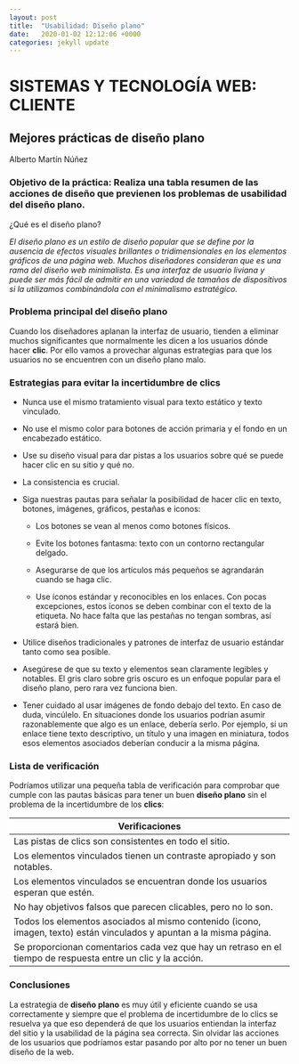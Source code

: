```yaml
---
layout: post
title:  "Usabilidad: Diseño plano"
date:   2020-01-02 12:12:06 +0000
categories: jekyll update
---
```


# SISTEMAS Y TECNOLOGÍA WEB: CLIENTE 
## Mejores prácticas de diseño plano
 Alberto Martín Núñez



### Objetivo de la práctica: Realiza una tabla resumen de las acciones de diseño que previenen los problemas de usabilidad del diseño plano.

¿Qué es el diseño plano?

*El diseño plano es un estilo de diseño popular que se define por la ausencia de efectos visuales brillantes o tridimensionales en los elementos gráficos de una página web. Muchos diseñadores consideran que es una rama del diseño web minimalista. 
Es una interfaz de usuario liviana y puede ser más fácil de admitir en una variedad de tamaños de dispositivos si la utilizamos combinándola con el minimalismo estratégico.*

### Problema principal del diseño plano

 Cuando los diseñadores aplanan la interfaz de usuario, tienden a eliminar muchos significantes que normalmente les dicen a los usuarios dónde hacer **clic**. Por ello vamos a provechar algunas estrategias para que los usuarios no se encuentren con un diseño plano malo.



### Estrategias para evitar la incertidumbre de clics
 
- Nunca use el mismo tratamiento visual para texto estático y texto vinculado. 

- No use el mismo color para botones de acción primaria y el fondo en un encabezado estático. 

- Use su diseño visual para dar pistas a los usuarios sobre qué se puede hacer clic en su sitio y qué no. 

- La consistencia es crucial.

- Siga nuestras pautas para señalar la posibilidad de hacer clic en texto, botones, imágenes, gráficos, pestañas e iconos:
    
  - Los botones se vean al menos como botones físicos.

  -  Evite los botones fantasma: texto con un contorno rectangular delgado.

  -  Asegurarse de que los artículos más pequeños se agrandarán cuando se haga clic.

  - Use íconos estándar y reconocibles en los enlaces. Con pocas excepciones, estos íconos se deben combinar con el texto de la etiqueta.
    No hace falta que las pestañas no tengan sombras, así estará bien.


- Utilice diseños tradicionales y patrones de interfaz de usuario estándar tanto como sea posible.

- Asegúrese de que su texto y elementos sean claramente legibles y notables. El gris claro sobre gris oscuro es un enfoque popular para el diseño plano, pero rara vez funciona bien.

- Tener cuidado al usar imágenes de fondo debajo del texto. En caso de duda, vincúlelo. En situaciones donde los usuarios podrían asumir razonablemente que algo es un enlace, debería serlo. Por ejemplo, si un enlace tiene texto descriptivo, un título y una imagen en miniatura, todos esos elementos asociados deberían conducir a la misma página.

### Lista de verificación
 
Podríamos utilizar una pequeña tabla de verificación para comprobar que cumple con las pautas básicas para tener un buen **diseño plano** sin el problema de la incertidumbre de los **clics**:








| Verificaciones |
| ----------     | 
| Las pistas de clics son consistentes en todo el sitio.      | 
| Los elementos vinculados tienen un contraste apropiado y son notables.       | 
| Los elementos vinculados se encuentran donde los usuarios esperan que estén.      | 
| No hay objetivos falsos que parecen clicables, pero no lo son.      | 
| Todos los elementos asociados al mismo contenido (icono, imagen, texto) están vinculados y apuntan a la misma página.      | 
| Se proporcionan comentarios cada vez que hay un retraso en el tiempo de respuesta entre un clic y la acción.      | 


### Conclusiones

La estrategia de **diseño plano** es muy útil y eficiente cuando se usa correctamente y siempre que el problema de incertidumbre de lo clics se resuelva ya que eso dependerá de que los usuarios entiendan la interfaz del sitio y la usabilidad de la página sea correcta. Sin olvidar las acciones de los usuarios que podríamos estar pasando por alto por no tener un buen diseño de la web.


